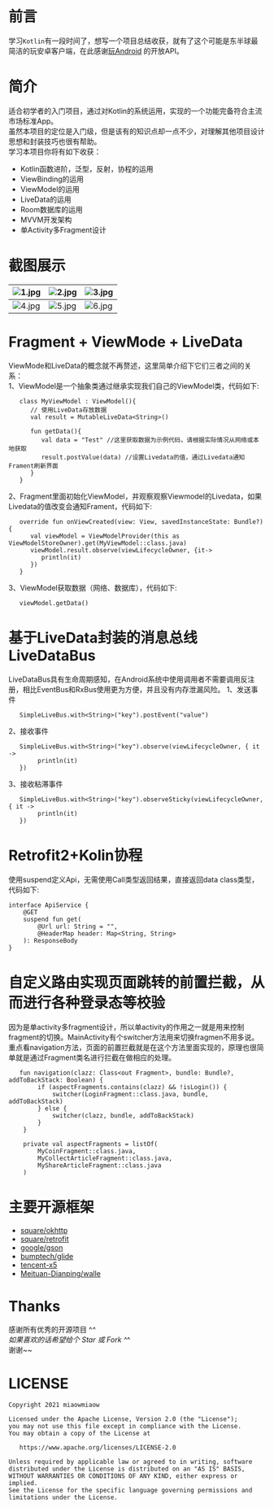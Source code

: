 # 前言
学习```Kotlin```有一段时间了，想写一个项目总结收获，就有了这个可能是东半球最简洁的玩安卓客户端，在此感谢[玩Android](https://www.wanandroid.com/) 的开放API。
# 简介
适合初学者的入门项目，通过对Kotlin的系统运用，实现的一个功能完备符合主流市场标准App。  
虽然本项目的定位是入门级，但是该有的知识点却一点不少，对理解其他项目设计思想和封装技巧也很有帮助。  
学习本项目你将有如下收获：  
- Kotlin函数进阶，泛型，反射，协程的运用
- ViewBinding的运用
- ViewModel的运用
- LiveData的运用
- Room数据库的运用
- MVVM开发架构
- 单Activity多Fragment设计
# 截图展示
| ![1.jpg](https://gitee.com/zhao.git/PictureWarehouse/raw/master/FragmentProject/Screenshot_1621158973.png) | ![2.jpg](https://gitee.com/zhao.git/PictureWarehouse/raw/master/FragmentProject/Screenshot_1621155363.png) | ![3.jpg](https://gitee.com/zhao.git/PictureWarehouse/raw/master/FragmentProject/Screenshot_1621155387.png) |
| ------------------------------------------------------------ | ------------------------------------------------------------ | ------------------------------------------------------------ |
| ![4.jpg](https://gitee.com/zhao.git/PictureWarehouse/raw/master/FragmentProject/Screenshot_1621155408.png) | ![5.jpg](https://gitee.com/zhao.git/PictureWarehouse/raw/master/FragmentProject/Screenshot_1621155418.png) | ![6.jpg](https://gitee.com/zhao.git/PictureWarehouse/raw/master/FragmentProject/Screenshot_1621155439.png) |
# Fragment + ViewMode + LiveData
ViewMode和LiveData的概念就不再赘述，这里简单介绍下它们三者之间的关系：  
1、ViewModel是一个抽象类通过继承实现我们自己的ViewModel类，代码如下:
```
   class MyViewModel : ViewModel(){
      // 使用LiveData存放数据
      val result = MutableLiveData<String>()
      
      fun getData(){
         val data = "Test" //这里获取数据为示例代码，请根据实际情况从网络或本地获取
         result.postValue(data) //设置Livedata的值，通过Livedata通知Frament刷新界面
      }
   }
```
2、Fragment里面初始化ViewModel，并观察观察Viewmodel的Livedata，如果Livedata的值改变会通知Frament，代码如下:
```
   override fun onViewCreated(view: View, savedInstanceState: Bundle?) {
      val viewModel = ViewModelProvider(this as ViewModelStoreOwner).get(MyViewModel::class.java)
      viewModel.result.observe(viewLifecycleOwner, {it->
         println(it)
      })
   }
```
3、ViewModel获取数据（网络、数据库），代码如下:
```
   viewModel.getData()
```
# 基于LiveData封装的消息总线LiveDataBus
LiveDataBus具有生命周期感知，在Android系统中使用调用者不需要调用反注册，相比EventBus和RxBus使用更为方便，并且没有内存泄漏风险。
 1、发送事件
```
   SimpleLiveBus.with<String>("key").postEvent("value")
```
2、接收事件
```
   SimpleLiveBus.with<String>("key").observe(viewLifecycleOwner, { it ->
        println(it)
   })
```
3、接收粘滞事件
```
   SimpleLiveBus.with<String>("key").observeSticky(viewLifecycleOwner, { it ->
        println(it)
   })
```
# Retrofit2+Kolin协程
使用suspend定义Api，无需使用Call类型返回结果，直接返回data class类型，代码如下:
```
interface ApiService {
    @GET
    suspend fun get(
        @Url url: String = "",
        @HeaderMap header: Map<String, String>
    ): ResponseBody
}
```
# 自定义路由实现页面跳转的前置拦截，从而进行各种登录态等校验
因为是单activity多fragment设计，所以单activity的作用之一就是用来控制fragment的切换。MainActivity有个switcher方法用来切换fragmen不用多说。  
重点看navigation方法，页面的前置拦截就是在这个方法里面实现的，原理也很简单就是通过Fragment类名进行拦截在做相应的处理。
```
   fun navigation(clazz: Class<out Fragment>, bundle: Bundle?, addToBackStack: Boolean) {
        if (aspectFragments.contains(clazz) && !isLogin()) {
            switcher(LoginFragment::class.java, bundle, addToBackStack)
        } else {
            switcher(clazz, bundle, addToBackStack)
        }
    }

    private val aspectFragments = listOf(
        MyCoinFragment::class.java,
        MyCollectArticleFragment::class.java,
        MyShareArticleFragment::class.java
    )
```
# 主要开源框架
- [square/okhttp](https://github.com/square/okhttp)
- [square/retrofit](https://github.com/square/retrofit)
- [google/gson](https://github.com/google/gson)
- [bumptech/glide](https://github.com/bumptech/glide)
- [tencent-x5](https://x5.tencent.com/)
- [Meituan-Dianping/walle](https://github.com/Meituan-Dianping/walle)
# Thanks
  感谢所有优秀的开源项目 ^_^   
  如果喜欢的话希望给个 Star 或 Fork ^_^  
  谢谢~~  
# LICENSE
```
Copyright 2021 miaowmiaow

Licensed under the Apache License, Version 2.0 (the "License");
you may not use this file except in compliance with the License.
You may obtain a copy of the License at

   https://www.apache.org/licenses/LICENSE-2.0

Unless required by applicable law or agreed to in writing, software
distributed under the License is distributed on an "AS IS" BASIS,
WITHOUT WARRANTIES OR CONDITIONS OF ANY KIND, either express or implied.
See the License for the specific language governing permissions and
limitations under the License.
```

